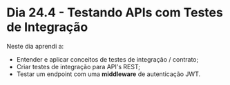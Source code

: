 # Dia 24.4 - Testando APIs com Testes de Integração

Neste dia aprendi a:

- Entender e aplicar conceitos de testes de integração / contrato;
- Criar testes de integração para API's REST;
- Testar um endpoint com uma **middleware** de autenticação JWT.
